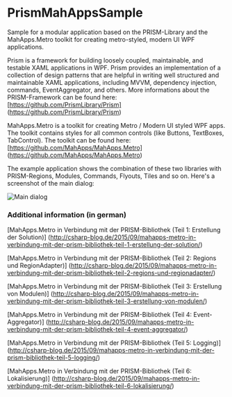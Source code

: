 # PrismMahAppsSample

Sample for a modular application based on the PRISM-Library and the MahApps.Metro toolkit for creating metro-styled, modern UI WPF applications.

Prism is a framework for building loosely coupled, maintainable, and testable XAML applications in WPF. Prism provides an implementation of a collection of design patterns that are helpful in writing well structured and maintainable XAML applications, including MVVM, dependency injection, commands, EventAggregator, and others. More informations about the PRISM-Framework can be found here: [https://github.com/PrismLibrary/Prism] (https://github.com/PrismLibrary/Prism)

MahApps.Metro is a toolkit for creating Metro / Modern UI styled WPF apps. The toolkit contains styles for all common controls (like Buttons, TextBoxes, TabControl). The toolkit can be found here: [https://github.com/MahApps/MahApps.Metro] (https://github.com/MahApps/MahApps.Metro)

The example application shows the combination of these two libraries with PRISM-Regions, Modules, Commands, Flyouts, Tiles and so on. Here's a screenshot of the main dialog:

![Main dialog](http://csharp-blog.de/wp-content/uploads/2015/09/PrismMahAppsSample_MainDialog.png)

### Additional information (in german)

[MahApps.Metro in Verbindung mit der PRISM-Bibliothek (Teil 1: Erstellung der Solution)] (http://csharp-blog.de/2015/09/mahapps-metro-in-verbindung-mit-der-prism-bibliothek-teil-1-erstellung-der-solution/)

[MahApps.Metro in Verbindung mit der PRISM-Bibliothek (Teil 2: Regions und RegionAdapter)] (http://csharp-blog.de/2015/09/mahapps-metro-in-verbindung-mit-der-prism-bibliothek-teil-2-regions-und-regionadapter/)

[MahApps.Metro in Verbindung mit der PRISM-Bibliothek (Teil 3: Erstellung von Modulen)]
(http://csharp-blog.de/2015/09/mahapps-metro-in-verbindung-mit-der-prism-bibliothek-teil-3-erstellung-von-modulen/)

[MahApps.Metro in Verbindung mit der PRISM-Bibliothek (Teil 4: Event-Aggregator)]
(http://csharp-blog.de/2015/09/mahapps-metro-in-verbindung-mit-der-prism-bibliothek-teil-4-event-aggregator/)

[MahApps.Metro in Verbindung mit der PRISM-Bibliothek (Teil 5: Logging)]
(http://csharp-blog.de/2015/09/mahapps-metro-in-verbindung-mit-der-prism-bibliothek-teil-5-logging/)

[MahApps.Metro in Verbindung mit der PRISM-Bibliothek (Teil 6: Lokalisierung)]
(http://csharp-blog.de/2015/09/mahapps-metro-in-verbindung-mit-der-prism-bibliothek-teil-6-lokalisierung/)
